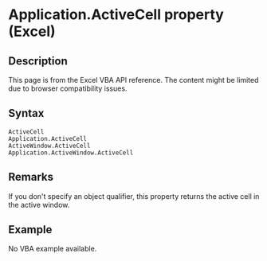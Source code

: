 # Application.ActiveCell property (Excel)

## Description
This page is from the Excel VBA API reference. The content might be limited due to browser compatibility issues.

## Syntax
```vba
ActiveCell 
Application.ActiveCell 
ActiveWindow.ActiveCell 
Application.ActiveWindow.ActiveCell
```

## Remarks
If you don't specify an object qualifier, this property returns the active cell in the active window.

## Example
No VBA example available.
